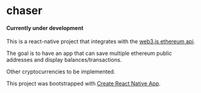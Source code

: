 # chaser

#### Currently under development

This is a react-native project that integrates with the [web3.js ethereum api](https://github.com/ethereum/web3.js/).

The goal is to have an app that can save multiple ethereum public addresses and display balances/transactions.

Other cryptocurrencies to be implemented.

This project was bootstrapped with [Create React Native App](https://github.com/react-community/create-react-native-app).

